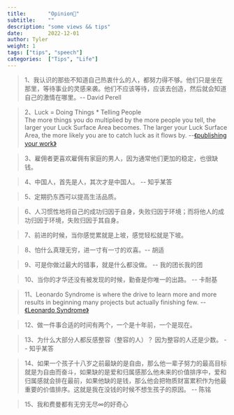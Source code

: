 ```yaml
---
title:       "Opinion🤯"
subtitle:    ""
description: "some views && tips"
date:        2022-12-01
author: Tyler
weight: 1
tags: ["tips", "speech"]
categories:  ["Tips", "Life"]
---
```


>1、我认识的那些不知道自己热衷什么的人，都努力得不够。他们只是坐在那里，等待事业的灵感来袭。他们不应该等待，应该去创造，然后就会知道自己的激情在哪里。-- David Perell

>2、Luck = Doing Things * Telling People  
The more things you do multiplied by the more people you tell, the larger your Luck Surface Area becomes. The larger your Luck Surface Area, the more likely you are to catch luck as it flows by.           --[《publishing your work》](https://github.com/readme/guides/publishing-your-work)

>3、雇佣者更喜欢雇佣有家庭的男人，因为通常他们更加的稳定，也很缺钱。

>4、中国人，首先是人，其次才是中国人。 -- 知乎某答

>5、定期扔东西可以提高生活品质。

>6、人习惯性地将自己的成功归因于自身，失败归因于环境；而将他人的成功归因于环境，失败归因于其自身。

>7、前进的时候，当你感觉累就是上坡，感觉轻松就是下坡。

>8、怕什么真理无穷，进一寸有一寸的欢喜。-- 胡适

>9、可是你做过最大的错事，就是什么都没做。 -- 我的团长我的团

>10、当你的才华还没有被发现的时候，勤奋是你唯一的出路。 -- 卡耐基

>11、Leonardo Syndrome is where the drive to learn more and more results in beginning many projects but actually finishing few. --[《Leonardo Syndrome》](https://thoughtfulatlas.bearblog.dev/leonardo-syndrome)

>12、做一件事合适的时间有两个，一个是十年前，一个是现在。

>13、为什么大部分人都反感整容（整容的人）？ 因为整容的人还是少数。 -- 知乎某答

>14、如果一个孩子十八岁之前最缺的是自由，那么他一辈子努力的最高目标就是为自由而奋斗，如果缺的是爱和归属感那么他未来的价值排序中，爱和归属感就会排在最前，如果他缺的是钱，那么他会把物质财富累积作为他最重要的价值排序。这就是我在没钱的时候不想生孩子的原因。 --  陈铭

>15、我和费曼都有无穷无尽∞的好奇心